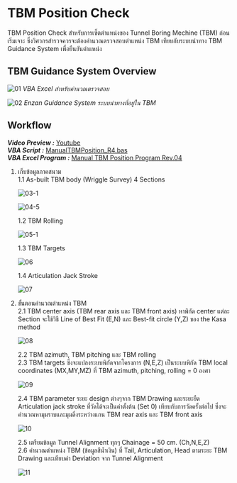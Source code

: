 # TBM Position Check
TBM Position Check สำหรับการเซ็ตตำแหน่งของ Tunnel Boring Mechine (TBM) ก่อนเริ่มเจาะ ซึ่งวิศวกรสำรวจควรจะต้องคำนวณตรวจสอบตำแหน่ง TBM เทียบกับระบบนำทาง TBM Guidance System เพื่อยืนยันตำแหน่ง

## TBM Guidance System Overview
![01](https://github.com/user-attachments/assets/e8b481ff-a198-4cf6-8e9c-733e28d2e188)
 _VBA Excel สำหรับคำนวณตรวจสอบ_

![02](https://github.com/user-attachments/assets/e15e82c6-da8b-4f3d-ae4d-53a20c6bbeec)
_Enzan Guidance System ระบบนำทางที่อยู่ใน TBM_

## Workflow
_**Video Preview :**_ [Youtube](https://www.youtube.com/watch?v=RnKc08XiZW0)\
_**VBA Script :**_ [ManualTBMPosition_R4.bas](https://github.com/suben-mk/TBM-Position-Check-EzanGuidance-System/blob/main/ManualTBMPosition_R4.bas)\
_**VBA Excel Program :**_ [Manual TBM Position Program Rev.04](https://github.com/suben-mk/TBM-Position-Check-EzanGuidance-System/blob/main/Manual%20TBM%20Position%20Program%20Rev.04.xlsm)

 1. เก็บข้อมูลภาคสนาม\
    1.1 As-built TBM body (Wriggle Survey) 4 Sections
    
    ![03-1](https://github.com/user-attachments/assets/ddcb8166-d43a-414b-a5bb-d92669ca7656)

    ![04-5](https://github.com/user-attachments/assets/c31f3707-a0a7-4b5b-ad91-a85a9a143e3e)

    1.2 TBM Rolling 
    
    ![05-1](https://github.com/user-attachments/assets/e9232bd7-3497-4182-884b-4c478e9ea88e)

    1.3 TBM Targets

    ![06](https://github.com/user-attachments/assets/32a103f3-1d18-4469-89a9-0a7286867e27)

    1.4 Articulation Jack Stroke

    ![07](https://github.com/user-attachments/assets/8933d338-0974-4a3a-87a9-be0318fb0b39)

 2. ขั้นตอนคำนวณตำแหน่ง TBM\
    2.1 TBM center axis (TBM rear axis และ TBM front axis) หาพิกัด center แต่ละ Section จะใช้วิธี Line of Best Fit (E,N) และ Best-fit circle (Y,Z) ของ the Kasa method

    ![08](https://github.com/user-attachments/assets/b026abd3-b2c4-4ed1-a38e-64b27e7072bd)

    2.2 TBM azimuth, TBM pitching และ TBM rolling\
    2.3 TBM targets ซึ่งจะแปลงระบบพิกัดจากโครงการ (N,E,Z) เป็นระบบพิกัด TBM local coordinates (MX,MY,MZ) ที่ TBM azimuth, pitching, rolling = 0 องศา

    ![09](https://github.com/user-attachments/assets/394b3acb-014f-4ceb-ab06-39af2f1c0fe2)

    2.4 TBM parameter ระยะ design ต่างๆจาก TBM Drawing และระยะยืด Articulation jack stroke ที่วัดได้จะเป็นค่าตั้งต้น (Set 0) เทียบกับการวัดครั้งต่อไป ซึ่งจะคำนวณหามุมราบและมุมดิ่งระหว่างแกน TBM rear axis และ TBM front axis

    ![10](https://github.com/user-attachments/assets/95bc72f9-410b-4834-a540-1cec2236f78e)

    2.5 เตรียมข้อมูล Tunnel Alignment ทุกๆ Chainage = 50 cm. (Ch,N,E,Z)\
    2.6 คำนวณตำแหน่ง TBM (ข้อมูลสีน้ำเงิน) ที่ Tail, Articulation, Head ตามระยะ TBM Drawing และเทียบค่า Deviation จาก Tunnel Alignment

    ![11](https://github.com/user-attachments/assets/6ce12c14-e479-4d35-a4e1-ad01e6fcd628)

    



    

